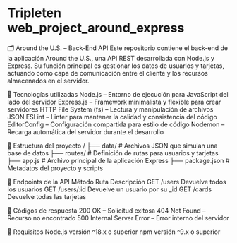 # Tripleten web_project_around_express

🗂️ Around the U.S. – Back-End API
Este repositorio contiene el back-end de la aplicación Around the U.S., una API REST desarrollada con Node.js y Express. Su función principal es gestionar los datos de usuarios y tarjetas, actuando como capa de comunicación entre el cliente y los recursos almacenados en el servidor.

🧰 Tecnologías utilizadas
Node.js – Entorno de ejecución para JavaScript del lado del servidor
Express.js – Framework minimalista y flexible para crear servidores HTTP
File System (fs) – Lectura y manipulación de archivos JSON
ESLint – Linter para mantener la calidad y consistencia del código
EditorConfig – Configuración compartida para estilo de código
Nodemon – Recarga automática del servidor durante el desarrollo

📁 Estructura del proyecto
/
├── data/ # Archivos JSON que simulan una base de datos
├── routes/ # Definición de rutas para usuarios y tarjetas
├── app.js # Archivo principal de la aplicación Express
├── package.json # Metadatos del proyecto y scripts

📡 Endpoints de la API
Método Ruta Descripción
GET /users Devuelve todos los usuarios
GET /users/:id Devuelve un usuario por su \_id
GET /cards Devuelve todas las tarjetas

📘 Códigos de respuesta
200 OK – Solicitud exitosa
404 Not Found – Recurso no encontrado
500 Internal Server Error – Error interno del servidor

🧪 Requisitos
Node.js versión ^18.x o superior
npm versión ^9.x o superior
